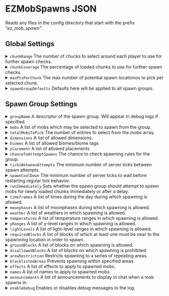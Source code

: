 # EZMobSpawns JSON 

Reads any files in the config directory that start with the prefix *"ez_mob_spawn"*.

## Global Settings

<details>
  <summary> <code>chunkRange</code> The number of chucks to select around each player to use for further spawn checks.</summary>
  
  > ##
  >
  > Defaults to 4.
  >
  > ##### Example: chunkRange = 3
  >
  > The areas highlighted in yellow show the chunks around each player that will be used for further spawn checks:
  > # <img src="https://github.com/ChirpyC/EZMobSpawns/blob/main/wikiPics/ex_range.png" width="600">
</details>
<details>
  <summary> <code>chunkCoverage</code> The percentage of loaded chunks to use for further spawn checks.</summary>
  
  > ##
  >
  > Defaults to 1.0.
  > 
  > ##### Example: 3 players, chunkRange = 3, chunkCoverage = 0.3
  >
  > The yellow squares show the chunks that have been randomly selected for additional spawn checks:
  > # <img src="https://github.com/ChirpyC/EZMobSpawns/blob/main/wikiPics/ex_chunkCoverage.png" width="600">
</details>
<details>
  <summary> <code>maxPtsPerChunk</code> The max number of potential spawn locationos to pick per selected chunk.</summary>
  
  > ##
  > 
  > Defaults to 100.
  > 
  > ##### Example: 1 player, chunkRange = 3, chunkCoverage = 0.44, maxPtsPerChunk = 3
  > 
  > The red x's show locations that have been randomly selected as potential spawn points:
  > <img src="https://github.com/ChirpyC/EZMobSpawns/blob/main/wikiPics/ex_maxPtsPerChunk.png" width="600">
</details>
<details>
  <summary> <code>spawnGroupDefaults</code> Defaults here will be applied to all spawn groups.</summary>

  > ##
  > 
  > Follows the same format as a regular spawn group entry (see next section: Spawn Group Settings).
</details>

## Spawn Group Settings

<details>
  <summary> <code>groupName</code> A descriptor of the spawn group. Will appear in debug logs if specified.</summary>
</details>
<details>
  <summary> <code>mobs</code> A list of mobs which may be selected to spawn from the group.</summary>

  > ##
  > 
  > - *mob*: the entity id of the mob to spawn
  > - *min*: (optional) the minimum number of the mob to spawn. If omitted, defaults to 1
  > - *max*: (optional) the maximum number of the mob to spawn. If omitted, defaults to 1
  > - *weight*: (optional) allows weighting of the mobs. If omitted, defaults to equal chance for each mob
  > - *limit*: (optional) limits the total number of that mob within a 256x256 range around the potential spawn point. If omitted, defaults to 8. Assigning a value of -1 will remove the limit checks (do so at your own risk).
  > 
  > #### Example: 
  > ```
  > "mobs": [
  >       {"mob":"minecraft:salmon", "min": 1, "max": 1, "weight": 1, "limit": 100},
  >       {"mob":"minecraft:cod", "min": 1, "max": 1, "weight": 1, "limit": 100},
  >       {"mob":"minecraft:tropical_fish", "min": 1, "max": 1, "weight": 1, "limit": 100}
  >     ]
  > ```
</details>
<details>
  <summary> <code>totalMobsToPick</code> The number of entries to select from the <i>mobs</i> array.</summary>

  > ##
  > 
  > Defaults to 1.
  > 
  > #### Example: 
  > 
  > If the ```mobs``` array has 10 different mobs, and ```totalMobsToPick``` is 3, the algorithm will randomly select 3 of the 10 entries for each chunk (repeats allowed) and attempt the fine-grained placement checks for each one.
</details>
<details>
  <summary> <code>dimensions</code> A list of allowed dimensions.</summary>

  > ##
  > 
  > Defaults to all dimensions if omitted.
</details>
<details>
  <summary> <code>biomes</code> A list of allowed biomes/biome tags</summary>

  > ##
  > 
  > Defaults to all vanilla overworld biomes if omitted.
</details>
<details>
  <summary> <code>placement</code> A list of allowed placements</summary>

  > ##
  > 
  > Accepted values are: `surface`, `underground`, `in_water`,  `cave_water`, `in_lava`, `air`
  > 
  > Defaults to surface placement if omitted.
</details>
<details>
  <summary> <code>chanceToAttemptSpawns</code> The chance to check spawning rules for the group.</summary>

  > ##
  > 
  > Accepts float values 0.0 to 1.0 (inclusive). Defaults to 1.0 if omitted.
  > 
  > A value of 1.0 will always run further spawn checks, while a value of 0.0 will never run further spawn checks (and will consequently never trigger any spawns).
</details>
<details>
  <summary> <code>ticksBetweenAttempts</code> The minimum number of server ticks between spawn attempts.</summary>

  > ##
  > 
  > Accepts positive integer values. Defaults to 100 if omitted.
</details>
<details>
  <summary> <code>spawnCoolDown</code> The minimum number of server ticks to wait before restarting regular tick behavior.</summary>

  > ##
  > 
  > Accepts positive integer values. Defaults to 6000 if omitted.
</details>
<details>
  <summary><code>runImmediately</code> Sets whether the spawn group should attempt to spawn mobs for newly loaded chunks immediately or after a delay.</summary>

  > ##
  > 
  > Defaults to true if omitted.
</details>
<details>
  <summary> <code>timeframes</code> A list of times during the day during which spawning is allowed.</summary>

  > ##
  > 
  > Defaults to all times if omitted.
  > 
  > #### Example: 
  > ```
  > "timeframes": [{"start":  0, "end": 24000}]
  > ```
</details>
<details>
  <summary> <code>moonphases</code> A list of moonphases during which spawning is allowed.</summary>

  > ##
  > 
  > Defaults to all moonphases if omitted.
  > 
  > Note: Moonphases occur during both day and night. Use this with the timeframes array if only night-time moonphases are desired.
  > 
  > Accepted values are: `full`, `waning_gibbous`, `last_quarter`, `waning_crescent`,  `new`, `waxing_crescent`, `first_quarter`,  `waxing_gibbous`
  > 
  > #### Example: 
  > ```
  > "moonphases": ["full", "waning_gibbous", "last_quarter", "waning_crescent",  "new", "waxing_crescent", "first_quarter",  "waxing_gibbous"]
  > ```
</details>
<details>
  <summary> <code>weather</code> A list of weathers in which spawning is allowed.</summary>

  > ##
  > 
  > Defaults to all weathers if omitted.
  > 
  > Note: Moonphases occur during both day and night. Use this with the timeframes array if only night-time moonphases are desired.
  > 
  > Accepted values are: `none`, `rain`, `snow`, `storm`
  > 
  > #### Example: 
  > ```
  > "weather": ["none", "rain"]
  > ```
</details>
<details>
  <summary> <code>temperatures</code> A list of temperature ranges in which spawning is allowed.</summary>

  > ##
  > 
  > Defaults to all temperatures if omitted.
  > 
  > #### Example: 
  > ```
  > "temperatures": [{"start": -2.0,"end": 2.0}]
  > ```
</details>
<details>
  <summary> <code>yRanges</code> A list of y-level ranges in which spawning is allowed.</summary>

  > ##
  > 
  > Defaults to all y-levels if omitted.
  > 
  > #### Example: 
  > ```
  > "yRanges": [{"start": -64, "end":  265}]
  > ```
</details>
<details>
  <summary> <code>lightLevels</code> A list of light-level ranges in which spawning is allowed.</summary>

  > ##
  > 
  > Defaults to all light-levels if omitted.
  > 
  > #### Example: 
  > ```
  > "lightLevels": [{"start": 0, "end":  15}]
  > ```
</details>
<details>
  <summary> <code>requiredBlocks</code> A list of blocks of which at least one must be near to the spawnning location in order to spawn.</summary>

  > ##
  > 
  > Defaults to all blocks if omitted.
  > 
  > #### Example: Will only allow spawns if the potential spawn location is near a sunflower:
  > ```
  > "requiredBlocks": ["minecraft:sunflower"]
  > ```
</details>
<details>
  <summary> <code>groundBlocks</code> A list of blocks on which spawning is allowed.</summary>

  > ##
  > 
  > Defaults to all blocks  if omitted.
  > 
  > #### Example: 
  > ```
  > "groundBlocks": ["minecraft:stone","minecraft:deepslate"],
  > ```
</details>
<details>
  <summary> <code>disallowedBlocks</code> A list of blocks on which spawning is prohibited</summary>

  > ##
  > 
  > Defaults to no blocks if omitted.
  > 
  > #### Example: 
  > ```
  > "disallowedBlocks": ["minecraft:oak_leaves"]
  > ```
</details>
<details>
  <summary> <code>areaRestriction</code> Restricts spawning to a series of repeating areas.</summary>

  > ##
  > 
  > - *areaSize*: the size of the area in chunks
  > - *repeat*: how frequently to repeat the area
  > - *offsestX*: (optional) the number chunks to offset the area by on the x-axis. If omitted, defaults to 0
  > - *offsestZ*: (optional) the number chunks to offset the area by on the z-axis. If omitted, defaults to 0
  > 
  > #### Example: 
  > ```
  > "areaRestrictions":[
  >      {"areaSize":1, "repeat": 2, "offsestX": 0, "offsestZ": 0},
  >      {"areaSize":1, "repeat": 2, "offsestX": 1, "offsestZ": 1}
  >    ]
  > ```
  > Spawning is permitted in the yellow and orange areas:
  > # <img src="https://github.com/ChirpyC/EZMobSpawns/blob/main/wikiPics/ex_areaRestriction.png" width="600">   
</details>
<details>
  <summary> <code>blacklistedAreas</code> Prevents spawning within specified areas.</summary>

  > ##
  > 
  > - *startX*: the min block x-coordinate of the area
  > - *startZ*: the min block z-coordinate of the area
  > - *endX*: the max block x-coordinate of the area
  > - *endZ*: the max block z-coordinate of the area
  > 
  > #### Example: 
  > ```
  > "blacklistedAreas":  [
  >       {"startX":-80, "startZ": -80, "endX": 80, "endZ": 80}
  >     ]
  > ```
  > Spawning is permitted in the yellow area:
  > # <img src="https://github.com/ChirpyC/EZMobSpawns/blob/main/wikiPics/ex_blacklistedAreas.png" width="600">   
</details>
<details>
  <summary> <code>effects</code> A list of effects to apply to spawned mobs.</summary>

  > ##
  > 
  > For each mob spawned from the group, a single effect from this list is randomly selected and applied to the new mob.
  >  
  > - *effect*: the name of the effect
  > - *durration*: the number of ticks the effect should be active
  > 
  > #### Example: 
  > ```
  > "effects": [{"effect":"minecraft:glowing", "duration": 6000}]
  > ```
</details>
<details>
  <summary> <code>names</code> A list of names to apply to spawned mobs.</summary>

  > ##
  >
  > #### Example: 
  > ```
  > "names": ["Sam", "Tim", "Bob", "Lou", "Wyn", "Ann", "Meg", "Sue"]
  > ```
</details>
<details>
  <summary> <code>announcements</code> A list of announcements to display in chat when a mob spawns in.</summary>

  > ##
  > 
  > Announcement messages take the form "A <mob_name> <random_message>". If a name is given in the `names` property, the announcement will start with the name instead.
  >   
  > #### Example: 
  > ```
  > "announcements": ["has spawned in!", "has awoken!", "wants to fight!", "entered the area!"]
  > ```
</details>
<details>
  <summary> <code>enableDebug</code> Enables or disables debug messages to the log.</summary>
  > ##
  >
  > Defaults to false.
</details>
